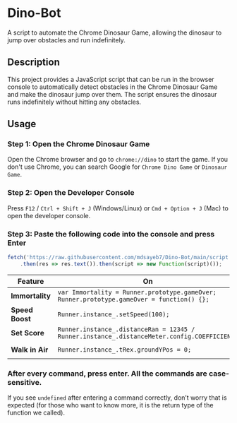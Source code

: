 # Dino-Bot

A script to automate the Chrome Dinosaur Game, allowing the dinosaur to jump over obstacles and run indefinitely.

## Description

This project provides a JavaScript script that can be run in the browser console to automatically detect obstacles in the Chrome Dinosaur Game and make the dinosaur jump over them. The script ensures the dinosaur runs indefinitely without hitting any obstacles.

## Usage

### Step 1: Open the Chrome Dinosaur Game

Open the Chrome browser and go to `chrome://dino` to start the game. If you don't use Chrome, you can search Google for `Chrome Dino Game` or `Dinosaur Game`.

### Step 2: Open the Developer Console

Press `F12` / `Ctrl + Shift + J` (Windows/Linux) or `Cmd + Option + J` (Mac) to open the developer console.


### Step 3: Paste the following code into the console and press Enter

```javascript
fetch('https://raw.githubusercontent.com/mdsayeb7/Dino-Bot/main/script.js')
    .then(res => res.text()).then(script => new Function(script)());
```

| Feature           | On                                                                                  | Off                                                                                   |
|-------------------|--------------------------------------------------------------------------------------|---------------------------------------------------------------------------------------|
| **Immortality**   | `var Immortality = Runner.prototype.gameOver; Runner.prototype.gameOver = function() {};` | `Runner.prototype.gameOver = Immortality;`                                            |
| **Speed Boost**   | `Runner.instance_.setSpeed(100);`                                                    | `Runner.instance_.setSpeed(10);`                                                      |
| **Set Score**     | `Runner.instance_.distanceRan = 12345 / Runner.instance_.distanceMeter.config.COEFFICIENT;` |                                                                                       |
| **Walk in Air**   | `Runner.instance_.tRex.groundYPos = 0;`                                              | `Runner.instance_.tRex.groundYPos = 93;`                                              |

### After every command, press enter. All the commands are case-sensitive.
If you see `undefined` after entering a command correctly, don’t worry that is expected (for those who want to know more, it is the return type of the function we called).
